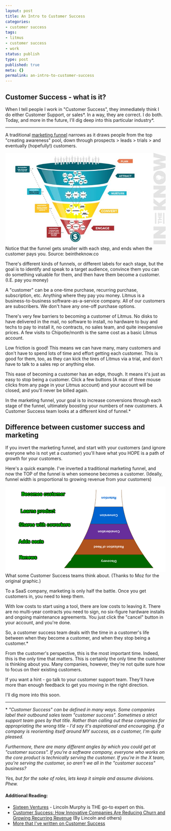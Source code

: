 ```yaml
---
layout: post
title: An Intro to Customer Success
categories:
- customer success
tags:
- litmus
- customer success
- work
status: publish
type: post
published: true
meta: {}
permalink: an-intro-to-customer-success
---
```


## Customer Success - what is it?

When I tell people I work in "Customer Success", they immediately think I do either Customer Support, or sales*. In a way, they are correct. I do both. Today, and more in the future, I'll dig deep into this particular industry*.

------

A traditional [marketing funnel](https://en.wikipedia.org/wiki/Purchase_funnel) narrows as it draws people from the top "creating awareness" pool, down through prospects > leads > trials > and eventually (hopefully!) customers.

![Notice that the funnel gets smaller with each step, and ends when the customer pays you. Source: beintheknow.co ](/squarespace_images/static_556694eee4b0f4ca9cd56729_56035dbbe4b07ebf58d79d16_574e14d34c2f850c8f5f4c91_1464734935461__img.jpg_) Notice that the funnel gets smaller with each step, and ends when the customer pays you. Source: beintheknow.co 

There's different kinds of funnels, or different labels for each stage, but the goal is to identify and speak to a target audience, convince them you can do something valuable for them, and then have them become a customer. (I.E. pay you money)

A "customer" can be a one-time purchase, recurring purchase, subscription, etc. Anything where they pay you money. Litmus is a business-to-business software-as-a-service company. All of our customers are subscribers. We don't have any one-off purchase options.

There's very few barriers to becoming a customer of Litmus. No disks to have delivered in the mail, no software to install, no hardware to buy and techs to pay to install it, no contracts, no sales team, and quite inexpensive prices. A few visits to Chipotle/month is the same cost as a basic Litmus account.

Low friction is good! This means we can have many, many customers and don't have to spend lots of time and effort getting each customer. This is good for them, too, as they can kick the tires of Litmus via a trial, and don't have to talk to a sales rep or anything else.

This ease of becoming a customer has an edge, though. It means it's just as easy to
stop being a customer. Click a few buttons (A max of three mouse clicks from any page in your Litmus account) and your account will be closed, and you'll never be billed again.

In the marketing funnel, your goal is to increase conversions through each stage of the funnel, ultimately boosting your numbers of new customers. A Customer Success team looks at a different kind of funnel.*

## Difference between customer success and marketing

If you invert the marketing funnel, and start with your customers (and ignore everyone who is not yet a customer) you'll have what you HOPE is a path of growth for your customers.

Here's a quick example. I've inverted a traditional marketing funnel, and now the TOP of the funnel is when someone becomes a customer. (Ideally, funnel width is proportional to growing revenue from your customers)

![What some Customer Success teams think about. (Thanks to Moz for the original graphic.)](/squarespace_images/static_556694eee4b0f4ca9cd56729_56035dbbe4b07ebf58d79d16_574e181c22482e1124317534_1464735782316_Conversion_Rate_Optimization_-_Learn_SEO_-_Moz1.png_) What some Customer Success teams think about. (Thanks to Moz for the original graphic.)

To a SaaS company, marketing is only half the battle. Once you get customers in, you need to keep them.

With low costs to start using a tool, there are low costs to leaving it. There are no multi-year contracts you need to sign, no six-figure hardware installs and ongoing maintenance agreements. You just click the "cancel" button in your account, and you're done.

So, a customer success team deals with the time in a customer's life between when they become a customer, and when they stop being a customer.* 

From the customer's perspective, this is the most important time. Indeed, this is the only time that matters. This is certainly the only time the customer is thinking about you. Many companies, however, they're not quite sure how to focus on their existing customers.

If you want a hint - go talk to your customer support team. They'll have more than enough feedback to get you moving in the right direction. 

I'll dig more into this soon.

----------------

\* _"Customer Success" can be defined in many ways. Some companies label their outbound sales team "customer success". Sometimes a strict support team goes by that title. Rather than calling out these companies for appropriating the wrong title - I'd say it's aspirational and encouraging. If a company is reorienting itself around MY success, as a customer, I'm quite pleased._

_Furthermore, there are many different angles by which you could get at "customer success". If you're a software company, everyone who works on the core product is technically serving the customer. If you're in the X team, you're serving the customer, so aren't we all in the "customer success" business?_

_Yes, but for the sake of roles, lets keep it simple and assume divisions. Phew._

#### Additional Reading:

* [Sixteen Ventures](http://sixteenventures.com/) - Lincoln Murphy is THE go-to expert on this.
* [Customer Success: How Innovative Companies Are Reducing Churn and Growing Recurring Revenue](http://www.amazon.com/Customer-Success-Innovative-Companies-Recurring/dp/1119167965) (By Lincoln and others)
* [More that I've written on Customer Success](https://josh.works/tags#customer+success)
